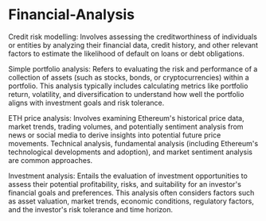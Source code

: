 # Financial-Analysis
Credit risk modelling: Involves assessing the creditworthiness of individuals or entities by analyzing their financial data, credit history, and other relevant factors to estimate the likelihood of default on loans or debt obligations.

Simple portfolio analysis: Refers to evaluating the risk and performance of a collection of assets (such as stocks, bonds, or cryptocurrencies) within a portfolio. This analysis typically includes calculating metrics like portfolio return, volatility, and diversification to understand how well the portfolio aligns with investment goals and risk tolerance.

ETH price analysis: Involves examining Ethereum's historical price data, market trends, trading volumes, and potentially sentiment analysis from news or social media to derive insights into potential future price movements. Technical analysis, fundamental analysis (including Ethereum's technological developments and adoption), and market sentiment analysis are common approaches.

Investment analysis: Entails the evaluation of investment opportunities to assess their potential profitability, risks, and suitability for an investor's financial goals and preferences. This analysis often considers factors such as asset valuation, market trends, economic conditions, regulatory factors, and the investor's risk tolerance and time horizon.
